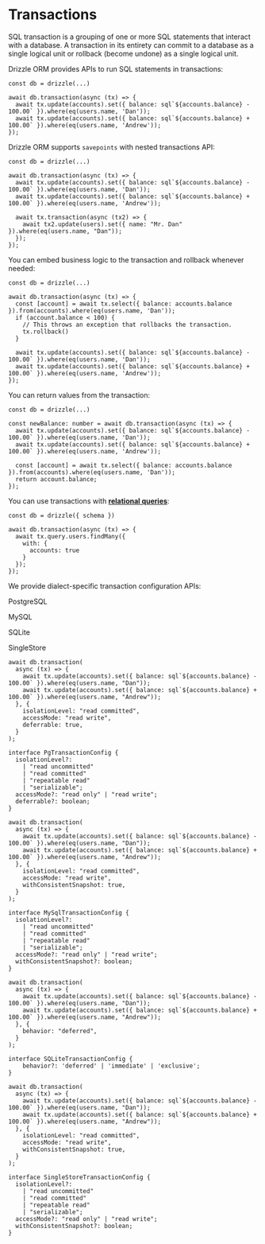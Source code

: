 # Transactions

SQL transaction is a grouping of one or more SQL statements that interact with a database.
A transaction in its entirety can commit to a database as a single logical unit
or rollback (become undone) as a single logical unit.

Drizzle ORM provides APIs to run SQL statements in transactions:

```
const db = drizzle(...)

await db.transaction(async (tx) => {
  await tx.update(accounts).set({ balance: sql`${accounts.balance} - 100.00` }).where(eq(users.name, 'Dan'));
  await tx.update(accounts).set({ balance: sql`${accounts.balance} + 100.00` }).where(eq(users.name, 'Andrew'));
});
```

Drizzle ORM supports `savepoints` with nested transactions API:

```
const db = drizzle(...)

await db.transaction(async (tx) => {
  await tx.update(accounts).set({ balance: sql`${accounts.balance} - 100.00` }).where(eq(users.name, 'Dan'));
  await tx.update(accounts).set({ balance: sql`${accounts.balance} + 100.00` }).where(eq(users.name, 'Andrew'));

  await tx.transaction(async (tx2) => {
    await tx2.update(users).set({ name: "Mr. Dan" }).where(eq(users.name, "Dan"));
  });
});
```

You can embed business logic to the transaction and rollback whenever needed:

```
const db = drizzle(...)

await db.transaction(async (tx) => {
  const [account] = await tx.select({ balance: accounts.balance }).from(accounts).where(eq(users.name, 'Dan'));
  if (account.balance < 100) {
    // This throws an exception that rollbacks the transaction.
    tx.rollback()
  }

  await tx.update(accounts).set({ balance: sql`${accounts.balance} - 100.00` }).where(eq(users.name, 'Dan'));
  await tx.update(accounts).set({ balance: sql`${accounts.balance} + 100.00` }).where(eq(users.name, 'Andrew'));
});
```

You can return values from the transaction:

```
const db = drizzle(...)

const newBalance: number = await db.transaction(async (tx) => {
  await tx.update(accounts).set({ balance: sql`${accounts.balance} - 100.00` }).where(eq(users.name, 'Dan'));
  await tx.update(accounts).set({ balance: sql`${accounts.balance} + 100.00` }).where(eq(users.name, 'Andrew'));

  const [account] = await tx.select({ balance: accounts.balance }).from(accounts).where(eq(users.name, 'Dan'));
  return account.balance;
});
```

You can use transactions with **[relational queries](https://rqbv2.drizzle-orm-fe.pages.dev/docs/rqb)**:

```
const db = drizzle({ schema })

await db.transaction(async (tx) => {
  await tx.query.users.findMany({
    with: {
      accounts: true
    }
  });
});
```

We provide dialect-specific transaction configuration APIs:

PostgreSQL

MySQL

SQLite

SingleStore

```
await db.transaction(
  async (tx) => {
    await tx.update(accounts).set({ balance: sql`${accounts.balance} - 100.00` }).where(eq(users.name, "Dan"));
    await tx.update(accounts).set({ balance: sql`${accounts.balance} + 100.00` }).where(eq(users.name, "Andrew"));
  }, {
    isolationLevel: "read committed",
    accessMode: "read write",
    deferrable: true,
  }
);

interface PgTransactionConfig {
  isolationLevel?:
    | "read uncommitted"
    | "read committed"
    | "repeatable read"
    | "serializable";
  accessMode?: "read only" | "read write";
  deferrable?: boolean;
}
```

```
await db.transaction(
  async (tx) => {
    await tx.update(accounts).set({ balance: sql`${accounts.balance} - 100.00` }).where(eq(users.name, "Dan"));
    await tx.update(accounts).set({ balance: sql`${accounts.balance} + 100.00` }).where(eq(users.name, "Andrew"));
  }, {
    isolationLevel: "read committed",
    accessMode: "read write",
    withConsistentSnapshot: true,
  }
);

interface MySqlTransactionConfig {
  isolationLevel?:
    | "read uncommitted"
    | "read committed"
    | "repeatable read"
    | "serializable";
  accessMode?: "read only" | "read write";
  withConsistentSnapshot?: boolean;
}
```

```
await db.transaction(
  async (tx) => {
    await tx.update(accounts).set({ balance: sql`${accounts.balance} - 100.00` }).where(eq(users.name, "Dan"));
    await tx.update(accounts).set({ balance: sql`${accounts.balance} + 100.00` }).where(eq(users.name, "Andrew"));
  }, {
    behavior: "deferred",
  }
);

interface SQLiteTransactionConfig {
    behavior?: 'deferred' | 'immediate' | 'exclusive';
}
```

```
await db.transaction(
  async (tx) => {
    await tx.update(accounts).set({ balance: sql`${accounts.balance} - 100.00` }).where(eq(users.name, "Dan"));
    await tx.update(accounts).set({ balance: sql`${accounts.balance} + 100.00` }).where(eq(users.name, "Andrew"));
  }, {
    isolationLevel: "read committed",
    accessMode: "read write",
    withConsistentSnapshot: true,
  }
);

interface SingleStoreTransactionConfig {
  isolationLevel?:
    | "read uncommitted"
    | "read committed"
    | "repeatable read"
    | "serializable";
  accessMode?: "read only" | "read write";
  withConsistentSnapshot?: boolean;
}
```
